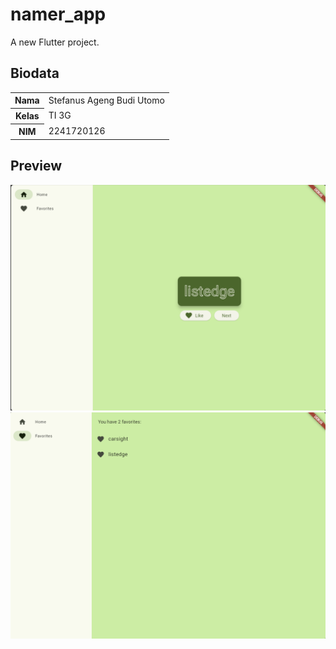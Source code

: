 # namer_app

A new Flutter project.

## Biodata
<table>
    <tr>
        <th>Nama</th>
        <td>Stefanus Ageng Budi Utomo</td>
    </tr>
    <tr>
        <th>Kelas</th>
        <td>TI 3G</td>
    </tr>
    <tr>
        <th>NIM</th>
        <td>2241720126</td>
    </tr>
</table>

## Preview
![01](images/01.png)
![02](images/02.png)
